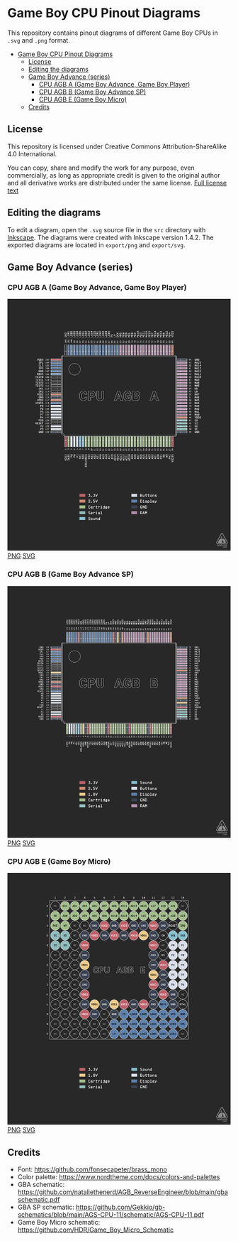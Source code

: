 # Game Boy CPU Pinout Diagrams
This repository contains pinout diagrams of different Game Boy CPUs in `.svg` and `.png` format.

- [Game Boy CPU Pinout Diagrams](#game-boy-cpu-pinout-diagrams)
  - [License](#license)
  - [Editing the diagrams](#editing-the-diagrams)
  - [Game Boy Advance (series)](#game-boy-advance-series)
    - [CPU AGB A (Game Boy Advance, Game Boy Player)](#cpu-agb-a-game-boy-advance-game-boy-player)
    - [CPU AGB B (Game Boy Advance SP)](#cpu-agb-b-game-boy-advance-sp)
    - [CPU AGB E (Game Boy Micro)](#cpu-agb-e-game-boy-micro)
  - [Credits](#credits)

## License
This repository is licensed under Creative Commons Attribution-ShareAlike 4.0 International.

You can copy, share and modify the work for any purpose, even commercially, as long as appropriate credit is given to the original author and all derivative works are distributed under the same license. [Full license text](LICENSE)

## Editing the diagrams
To edit a diagram, open the `.svg` source file in the `src` directory with [Inkscape](https://inkscape.org). The diagrams were created with Inkscape version 1.4.2. The exported diagrams are located in `export/png` and `export/svg`.

## Game Boy Advance (series)
### CPU AGB A (Game Boy Advance, Game Boy Player)
<a href="export/png/CPU_AGB_A.png">![](export/png/CPU_AGB_A.png)</a>
<a href="export/png/CPU_AGB_A.png">PNG</a>
<a href="export/svg/CPU_AGB_A.svg">SVG</a>

### CPU AGB B (Game Boy Advance SP)
<a href="export/png/CPU_AGB_B.png">![](export/png/CPU_AGB_B.png)</a>
<a href="export/png/CPU_AGB_B.png">PNG</a>
<a href="export/svg/CPU_AGB_B.svg">SVG</a>

### CPU AGB E (Game Boy Micro)
<a href="export/png/CPU_AGB_E.png">![](export/png/CPU_AGB_E.png)</a>
<a href="export/png/CPU_AGB_E.png">PNG</a>
<a href="export/svg/CPU_AGB_E.svg">SVG</a>

## Credits
 - Font: https://github.com/fonsecapeter/brass_mono
 - Color palette: https://www.nordtheme.com/docs/colors-and-palettes
 - GBA schematic: https://github.com/nataliethenerd/AGB_ReverseEngineer/blob/main/gbaschematic.pdf
 - GBA SP schematic: https://github.com/Gekkio/gb-schematics/blob/main/AGS-CPU-11/schematic/AGS-CPU-11.pdf
 - Game Boy Micro schematic: https://github.com/HDR/Game_Boy_Micro_Schematic
